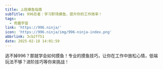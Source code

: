 ```yaml
---
title: 上班摸鱼指南
subTitle: 996忍者：学习职场摸鱼，提升你的工作效率！
tags:
  - 奇趣宇宙
link: 'https://996.ninja/'
icon: 'https://996.ninja/img/996-ninja-index.png'
abbrlink: 3cb2ff51
date: 2025-02-18 14:01:59
---
```


逃不掉996？那就学会如何摸鱼！专业的摸鱼技巧，让你在工作中放松心情，低端玩法不够？进阶技巧等你来挑战！
